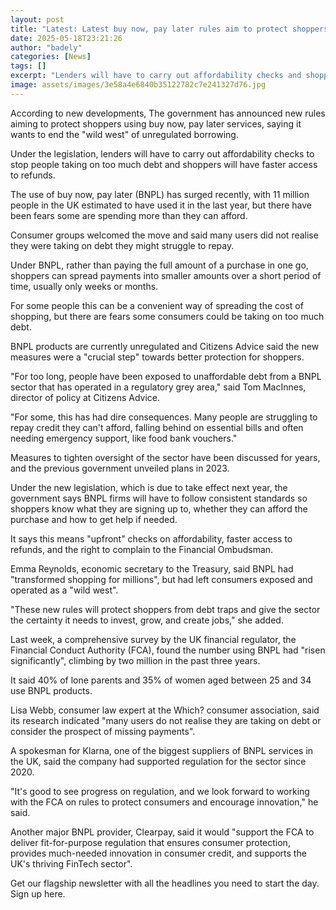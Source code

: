 ```yaml
---
layout: post
title: "Latest: Latest buy now, pay later rules aim to protect shoppers"
date: 2025-05-18T23:21:26
author: "badely"
categories: [News]
tags: []
excerpt: "Lenders will have to carry out affordability checks and shoppers will have faster access to refunds under the plans."
image: assets/images/3e58a4e6840b35122782c7e241327d76.jpg
---
```


According to new developments, The government has announced new rules aiming to protect shoppers using buy now, pay later services, saying it wants to end the "wild west" of unregulated borrowing.

Under the legislation, lenders will have to carry out affordability checks to stop people taking on too much debt and shoppers will have faster access to refunds.

The use of buy now, pay later (BNPL) has surged recently, with 11 million people in the UK estimated to have used it in the last year, but there have been fears some are spending more than they can afford.

Consumer groups welcomed the move and said many users did not realise they were taking on debt they might struggle to repay.

Under BNPL, rather than paying the full amount of a purchase in one go, shoppers can spread payments into smaller amounts over a short period of time, usually only weeks or months.

For some people this can be a convenient way of spreading the cost of shopping, but there are fears some consumers could be taking on too much debt.

BNPL products are currently unregulated and Citizens Advice said the new measures were a "crucial step" towards better protection for shoppers.

"For too long, people have been exposed to unaffordable debt from a BNPL sector that has operated in a regulatory grey area," said Tom MacInnes, director of policy at Citizens Advice.

"For some, this has had dire consequences. Many people are struggling to repay credit they can't afford, falling behind on essential bills and often needing emergency support, like food bank vouchers."

Measures to tighten oversight of the sector have been discussed for years, and the previous government unveiled plans in 2023.

Under the new legislation, which is due to take effect next year, the government says BNPL firms will have to follow consistent standards so shoppers know what they are signing up to, whether they can afford the purchase and how to get help if needed.

It says this means "upfront" checks on affordability, faster access to refunds, and the right to complain to the Financial Ombudsman.

Emma Reynolds, economic secretary to the Treasury, said BNPL had "transformed shopping for millions", but had left consumers exposed and operated as a "wild west".

"These new rules will protect shoppers from debt traps and give the sector the certainty it needs to invest, grow, and create jobs," she added.

Last week, a comprehensive survey by the UK financial regulator, the Financial Conduct Authority (FCA), found the number using BNPL had "risen significantly", climbing by two million in the past three years.

It said 40% of lone parents and 35% of women aged between 25 and 34 use BNPL  products.

Lisa Webb, consumer law expert at the Which? consumer association, said its research indicated "many users do not realise they are taking on debt or consider the prospect of missing payments".

A spokesman for Klarna, one of the biggest suppliers of BNPL services in the UK, said the company had supported regulation for the sector since 2020.

"It's good to see progress on regulation, and we look forward to working with the FCA on rules to protect consumers and encourage innovation," he said.

Another major BNPL provider, Clearpay, said it would "support the FCA to deliver fit-for-purpose regulation that ensures consumer protection, provides much-needed innovation in consumer credit, and supports the UK's thriving FinTech sector".

Get our flagship newsletter with all the headlines you need to start the day. Sign up here.

